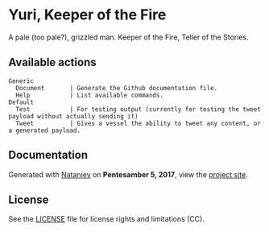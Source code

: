 # Yuri, Keeper of the Fire
    
A pale (too pale?), grizzled man. Keeper of the Fire, Teller of the Stories.

## Available actions

```
Generic
  Document       | Generate the Github documentation file.
  Help           | List available commands.
Default
  Test           | For testing output (currently for testing the tweet payload without actually sending it)
  Tweet          | Gives a vessel the ability to tweet any content, or a generated payload.
```

## Documentation

Generated with [Nataniev](http://wiki.xxiivv.com/Nataniev) on **Pentesamber 5, 2017**, view the [project site](https://jakofranko.github.io/vessel.yuri).

## License

See the [LICENSE](https://github.com/neauoire/License/README.md) file for license rights and limitations (CC).
